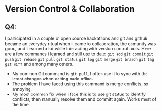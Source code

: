 # Version Control & Collaboration

## Q4: 

I participated in a couple of open source hackathons and git and github became an everyday ritual when it came to collaboration, the comunity was good, and i learned a lot while interacting with version control tools. Here are a few commands i learned and still use to date: `git add` `git commit` `git push` `git rebase` `git pull` `git status` `git log` `git merge` `git branch` `git tag` `git diff` and among many others.

- My common Git command is `git pull`, I often use it to sync with the latest changes when editing code ofline.
- The problem I have faced using this command is merge conflicts, so annoying.
- My most common fix when i face this is to use git status to identify conflicts, then manually resolve them and committ again. Works most of the time.
